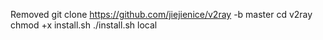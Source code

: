 Removed
git clone https://github.com/jiejienice/v2ray -b master
cd v2ray
chmod +x install.sh
./install.sh local
